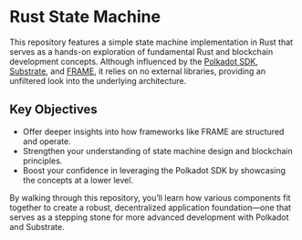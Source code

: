 # Rust State Machine

This repository features a simple state machine implementation in Rust that serves as a hands-on exploration of fundamental Rust and blockchain development concepts. Although influenced by the [Polkadot SDK](https://github.com/paritytech/polkadot-sdk), [Substrate](https://github.com/paritytech/polkadot-sdk/tree/master/substrate), and [FRAME](https://github.com/paritytech/polkadot-sdk/tree/master/substrate/frame), it relies on no external libraries, providing an unfiltered look into the underlying architecture.

## Key Objectives
- Offer deeper insights into how frameworks like FRAME are structured and operate.
- Strengthen your understanding of state machine design and blockchain principles.
- Boost your confidence in leveraging the Polkadot SDK by showcasing the concepts at a lower level.

By walking through this repository, you’ll learn how various components fit together to create a robust, decentralized application foundation—one that serves as a stepping stone for more advanced development with Polkadot and Substrate.